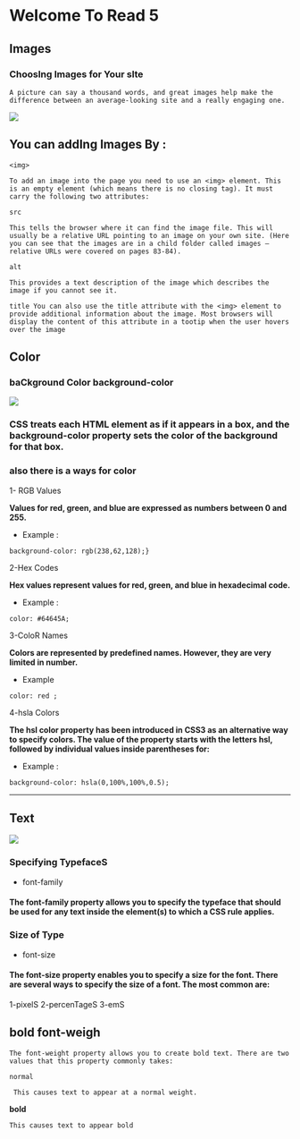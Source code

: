 # Welcome To Read 5 

## **Images** 

### ChoosIng Images for Your sIte

``A picture can say a thousand words, and great images help make the difference between an average-looking site and a really engaging one.``

![](https://mdn.mozillademos.org/files/9461/css-declaration-small.png)

## You can  addIng Images By : 


``<img>``

``To add an image into the page you need to use an <img> element. This is an empty element (which means there is no closing tag). It must carry the following two attributes:``

``src``

``This tells the browser where it can find the image file. This will usually be a relative URL pointing to an image on your own site. (Here you can see that the images are in a child folder called images — relative URLs were covered on pages 83-84).``

``alt``

``This provides a text description of the image which describes the image if you cannot see it.``

``title You can also use the title attribute with the <img> element to provide additional information about the image. Most browsers will display the content of this attribute in a tootip when the user hovers over the image``

 ##   **Color**

 ### baCkground Color background-color

 ![](https://encrypted-tbn0.gstatic.com/images?q=tbn:ANd9GcRI4dD83fsOIiAmFlg4qBE_0HK-HjTyqnJUk3YE7D8A_alOK4XGCQ&s)

### CSS treats each HTML element as if it appears in a box, and the background-color property sets the color of the background for that box.


### also there is a ways for color 

1- RGB Values

**Values for red, green, and blue are expressed as numbers between 0 and 255.**

* Example :

``background-color: rgb(238,62,128);} ``

2-Hex Codes

**Hex values represent values for red, green, and blue in hexadecimal code.**

* Example :

``color: #64645A;``

3-ColoR Names

**Colors are represented by predefined names. However, they are very limited in number.**

* Example 

``color: red ;``

4-hsla Colors

**The hsl color property has been introduced in CSS3 as an alternative way to specify colors. The value of the property starts with the letters hsl, followed by individual values inside parentheses for:**

* Example :

``background-color: hsla(0,100%,100%,0.5);``


<hr> 

## **Text**

![](https://i1.wp.com/www.tutorialbrain.com/wp-content/uploads/2019/02/Font-in-HTML.jpg?fit=1920%2C1080&ssl=1)

### Specifying TypefaceS 

* font-family

#### The font-family property allows you to specify the typeface that should be used for any text inside the element(s) to which a CSS rule applies.

### Size of Type

* font-size

#### The font-size property enables you to specify a size for the font. There are several ways to specify the size of a font. The most common are:


1-pixelS 
2-percenTageS 
3-emS 


## bold font-weigh
``The font-weight property allows you to create bold text. There are two values that this property commonly takes:``

``normal``

`` This causes text to appear at a normal weight.``

**bold**

``This causes text to appear bold``
